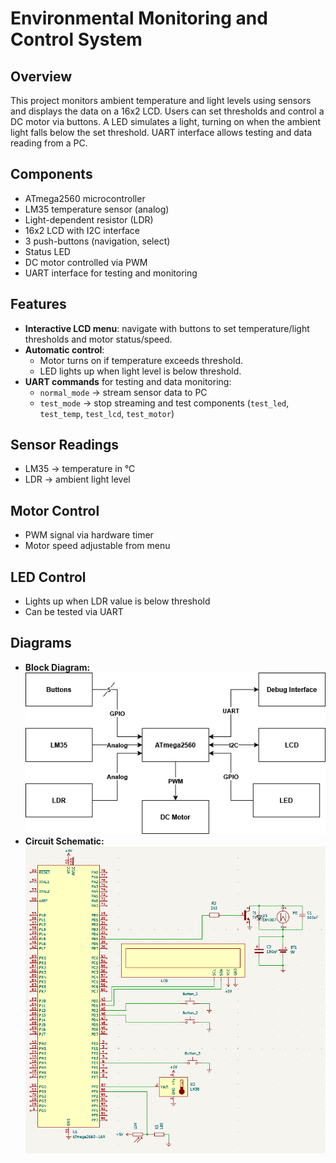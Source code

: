 # Environmental Monitoring and Control System

## Overview
This project monitors ambient temperature and light levels using sensors and displays the data on a 16x2 LCD. Users can set thresholds and control a DC motor via buttons. A LED simulates a light, turning on when the ambient light falls below the set threshold. UART interface allows testing and data reading from a PC.

## Components
- ATmega2560 microcontroller  
- LM35 temperature sensor (analog)  
- Light-dependent resistor (LDR)  
- 16x2 LCD with I2C interface  
- 3 push-buttons (navigation, select)  
- Status LED  
- DC motor controlled via PWM  
- UART interface for testing and monitoring  

## Features
- **Interactive LCD menu**: navigate with buttons to set temperature/light thresholds and motor status/speed.  
- **Automatic control**:  
  - Motor turns on if temperature exceeds threshold.  
  - LED lights up when light level is below threshold.  
- **UART commands** for testing and data monitoring:  
  - `normal_mode` → stream sensor data to PC  
  - `test_mode` → stop streaming and test components (`test_led`, `test_temp`, `test_lcd`, `test_motor`)  

## Sensor Readings
- LM35 → temperature in °C  
- LDR → ambient light level  

## Motor Control
- PWM signal via hardware timer  
- Motor speed adjustable from menu  

## LED Control
- Lights up when LDR value is below threshold  
- Can be tested via UART  

## Diagrams
- **Block Diagram:** ![Block Diagram](images/BlockDiagram.png)  
- **Circuit Schematic:** ![Circuit Schematic](images/CircuitSchematic.png)  
